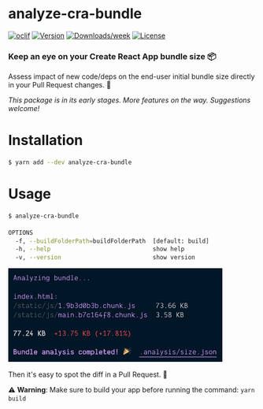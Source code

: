 # analyze-cra-bundle

[![oclif](https://img.shields.io/badge/cli-oclif-brightgreen.svg)](https://oclif.io)
[![Version](https://img.shields.io/npm/v/analyze-cra-bundle.svg)](https://npmjs.org/package/analyze-cra-bundle)
[![Downloads/week](https://img.shields.io/npm/dw/analyze-cra-bundle.svg)](https://npmjs.org/package/analyze-cra-bundle)
[![License](https://img.shields.io/npm/l/analyze-cra-bundle.svg)](https://github.com/petecorreia/analyze-cra-bundle/blob/master/package.json)

### Keep an eye on your Create React App bundle size 📦

Assess impact of new code/deps on the end-user initial bundle size directly in your Pull Request changes. 🔎

_This package is in its early stages. More features on the way. Suggestions welcome!_

# Installation

```bash
$ yarn add --dev analyze-cra-bundle
```

# Usage

```bash
$ analyze-cra-bundle

OPTIONS
  -f, --buildFolderPath=buildFolderPath  [default: build]
  -h, --help                             show help
  -v, --version                          show version
```

<img width="435" src="media/screenshot-output.png" alt="Output screenshot">

Then it's easy to spot the diff in a Pull Request. 👀

⚠️ **Warning**: Make sure to build your app before running the command: `yarn build`
